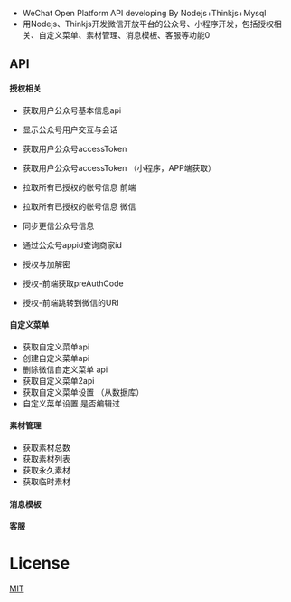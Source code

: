 
- WeChat Open Platform API developing By Nodejs+Thinkjs+Mysql
- 用Nodejs、Thinkjs开发微信开放平台的公众号、小程序开发，包括授权相关、自定义菜单、素材管理、消息模板、客服等功能0



## API
#### 授权相关
- 获取用户公众号基本信息api
- 显示公众号用户交互与会话
- 获取用户公众号accessToken
- 获取用户公众号accessToken （小程序，APP端获取）
- 拉取所有已授权的帐号信息 前端
- 拉取所有已授权的帐号信息 微信
- 同步更信公众号信息
- 通过公众号appid查询商家id

- 授权与加解密
- 授权-前端获取preAuthCode
- 授权-前端跳转到微信的URI


#### 自定义菜单
- 获取自定义菜单api
- 创建自定义菜单api
- 删除微信自定义菜单 api
- 获取自定义菜单2api
- 获取自定义菜单设置 （从数据库）
- 自定义菜单设置 是否编辑过

#### 素材管理
- 获取素材总数
- 获取素材列表
- 获取永久素材
- 获取临时素材

#### 消息模板


#### 客服







# License
[MIT](http://opensource.org/licenses/MIT)
